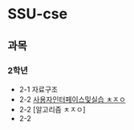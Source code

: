 # SSU-cse

## 과목

### 2학년
- 2-1 자료구조 
- 2-2 [사용자인터페이스및실습 ㅊㅈㅇ](https://github.com/HI-JIN2/ssu-cse-UI)
- 2-2 [알고리즘 ㅊㅈㅇ]
- 2-2 
